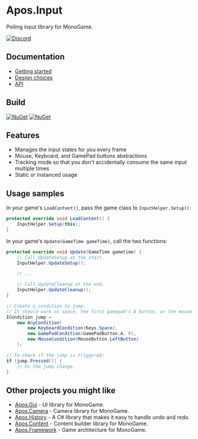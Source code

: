 # Apos.Input

Polling input library for MonoGame.

[![Discord](https://img.shields.io/discord/355231098122272778.svg)](https://discord.gg/MonoGame)

## Documentation

* [Getting started](https://apostolique.github.io/Apos.Input/getting-started/)
* [Design choices](https://apostolique.github.io/Apos.Input/design-choices/)
* [API](https://apostolique.github.io/Apos.Input/api/)

## Build

[![NuGet](https://img.shields.io/nuget/v/Apos.Input.svg)](https://www.nuget.org/packages/Apos.Input/) [![NuGet](https://img.shields.io/nuget/dt/Apos.Input.svg)](https://www.nuget.org/packages/Apos.Input/)

## Features

* Manages the input states for you every frame
* Mouse, Keyboard, and GamePad buttons abstractions
* Tracking mode so that you don't accidentally consume the same input multiple times
* Static or instanced usage

## Usage samples

In your game's `LoadContent()`, pass the game class to `InputHelper.Setup()`:

```csharp
protected override void LoadContent() {
    InputHelper.Setup(this);
}
```

In your game's `Update(GameTime gameTime)`, call the two functions:

```csharp
protected override void Update(GameTime gametime) {
    // Call UpdateSetup at the start.
    InputHelper.UpdateSetup();

    // ...

    // Call UpdateCleanup at the end.
    InputHelper.UpdateCleanup();
}
```

```csharp
// Create a condition to jump.
// It should work on space, the first gamepad's A button, or the mouse's left button.
ICondition jump =
    new AnyCondition(
        new KeyboardCondition(Keys.Space),
        new GamePadCondition(GamePadButton.A, 0),
        new MouseCondition(MouseButton.LeftButton)
    );
```

```csharp
// To check if the jump is triggered:
if (jump.Pressed()) {
    // Do the jump change.
}
```

## Other projects you might like

* [Apos.Gui](https://github.com/Apostolique/Apos.Gui) - UI library for MonoGame.
* [Apos.Camera](https://github.com/Apostolique/Apos.Camera) -  Camera library for MonoGame.
* [Apos.History](https://github.com/Apostolique/Apos.History) - A C# library that makes it easy to handle undo and redo.
* [Apos.Content](https://github.com/Apostolique/Apos.Content) - Content builder library for MonoGame.
* [Apos.Framework](https://github.com/Apostolique/Apos.Framework) - Game architecture for MonoGame.
